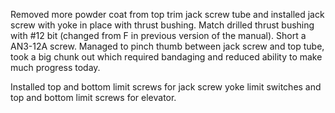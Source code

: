 Removed more powder coat from top trim jack screw tube and installed jack screw with yoke in place with thrust bushing. Match drilled thrust bushing with #12 bit (changed from F in previous version of the manual). Short a AN3-12A screw. Managed to pinch thumb between jack screw and top tube, took a big chunk out which required bandaging and reduced ability to make much progress today.

Installed top and bottom limit screws for jack screw yoke limit switches and top and bottom limit screws for elevator.

